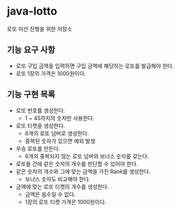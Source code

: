 # java-lotto
로또 미션 진행을 위한 저장소

## 기능 요구 사항

- 로또 구입 금액을 입력하면 구입 금액에 해당하는 로또를 발급해야 한다.
- 로또 1장의 가격은 1000원이다.

## 기능 구현 목록

- 로또 번호를 생성한다.
    - 1 ~ 45까지의 숫자만 사용한다.
- 로또 티켓을 생성한다.
    - 6개의 로또 넘버로 생성한다.
    - 중복된 숫자가 있으면 예외 발생
- 우승 로또를 만든다.
    - 6개의 중복되지 않는 로또 넘버와 보너스 숫자를 갖는다.
- 로또들 간에 같은 숫자의 개수를 판단할 수 있어야 한다.
- 같은 숫자의 개수와 그에 맞는 금액을 가진 Rank를 생성한다.
    - 보너스 숫자도 비교해야 한다. 
- 금액에 맞는 로또 티켓의 개수를 생성한다.
    - 금액은 음수일 수 없다.
    - 1장의 로또 티켓 가격은 1000원이다.